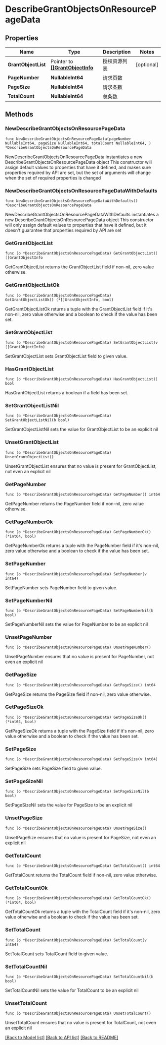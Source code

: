 # DescribeGrantObjectsOnResourcePageData

## Properties

Name | Type | Description | Notes
------------ | ------------- | ------------- | -------------
**GrantObjectList** | Pointer to [**[]GrantObjectInfo**](GrantObjectInfo.md) | 授权资源列表 | [optional] 
**PageNumber** | **NullableInt64** | 请求页数 | 
**PageSize** | **NullableInt64** | 请求条数 | 
**TotalCount** | **NullableInt64** | 总条数 | 

## Methods

### NewDescribeGrantObjectsOnResourcePageData

`func NewDescribeGrantObjectsOnResourcePageData(pageNumber NullableInt64, pageSize NullableInt64, totalCount NullableInt64, ) *DescribeGrantObjectsOnResourcePageData`

NewDescribeGrantObjectsOnResourcePageData instantiates a new DescribeGrantObjectsOnResourcePageData object
This constructor will assign default values to properties that have it defined,
and makes sure properties required by API are set, but the set of arguments
will change when the set of required properties is changed

### NewDescribeGrantObjectsOnResourcePageDataWithDefaults

`func NewDescribeGrantObjectsOnResourcePageDataWithDefaults() *DescribeGrantObjectsOnResourcePageData`

NewDescribeGrantObjectsOnResourcePageDataWithDefaults instantiates a new DescribeGrantObjectsOnResourcePageData object
This constructor will only assign default values to properties that have it defined,
but it doesn't guarantee that properties required by API are set

### GetGrantObjectList

`func (o *DescribeGrantObjectsOnResourcePageData) GetGrantObjectList() []GrantObjectInfo`

GetGrantObjectList returns the GrantObjectList field if non-nil, zero value otherwise.

### GetGrantObjectListOk

`func (o *DescribeGrantObjectsOnResourcePageData) GetGrantObjectListOk() (*[]GrantObjectInfo, bool)`

GetGrantObjectListOk returns a tuple with the GrantObjectList field if it's non-nil, zero value otherwise
and a boolean to check if the value has been set.

### SetGrantObjectList

`func (o *DescribeGrantObjectsOnResourcePageData) SetGrantObjectList(v []GrantObjectInfo)`

SetGrantObjectList sets GrantObjectList field to given value.

### HasGrantObjectList

`func (o *DescribeGrantObjectsOnResourcePageData) HasGrantObjectList() bool`

HasGrantObjectList returns a boolean if a field has been set.

### SetGrantObjectListNil

`func (o *DescribeGrantObjectsOnResourcePageData) SetGrantObjectListNil(b bool)`

 SetGrantObjectListNil sets the value for GrantObjectList to be an explicit nil

### UnsetGrantObjectList
`func (o *DescribeGrantObjectsOnResourcePageData) UnsetGrantObjectList()`

UnsetGrantObjectList ensures that no value is present for GrantObjectList, not even an explicit nil
### GetPageNumber

`func (o *DescribeGrantObjectsOnResourcePageData) GetPageNumber() int64`

GetPageNumber returns the PageNumber field if non-nil, zero value otherwise.

### GetPageNumberOk

`func (o *DescribeGrantObjectsOnResourcePageData) GetPageNumberOk() (*int64, bool)`

GetPageNumberOk returns a tuple with the PageNumber field if it's non-nil, zero value otherwise
and a boolean to check if the value has been set.

### SetPageNumber

`func (o *DescribeGrantObjectsOnResourcePageData) SetPageNumber(v int64)`

SetPageNumber sets PageNumber field to given value.


### SetPageNumberNil

`func (o *DescribeGrantObjectsOnResourcePageData) SetPageNumberNil(b bool)`

 SetPageNumberNil sets the value for PageNumber to be an explicit nil

### UnsetPageNumber
`func (o *DescribeGrantObjectsOnResourcePageData) UnsetPageNumber()`

UnsetPageNumber ensures that no value is present for PageNumber, not even an explicit nil
### GetPageSize

`func (o *DescribeGrantObjectsOnResourcePageData) GetPageSize() int64`

GetPageSize returns the PageSize field if non-nil, zero value otherwise.

### GetPageSizeOk

`func (o *DescribeGrantObjectsOnResourcePageData) GetPageSizeOk() (*int64, bool)`

GetPageSizeOk returns a tuple with the PageSize field if it's non-nil, zero value otherwise
and a boolean to check if the value has been set.

### SetPageSize

`func (o *DescribeGrantObjectsOnResourcePageData) SetPageSize(v int64)`

SetPageSize sets PageSize field to given value.


### SetPageSizeNil

`func (o *DescribeGrantObjectsOnResourcePageData) SetPageSizeNil(b bool)`

 SetPageSizeNil sets the value for PageSize to be an explicit nil

### UnsetPageSize
`func (o *DescribeGrantObjectsOnResourcePageData) UnsetPageSize()`

UnsetPageSize ensures that no value is present for PageSize, not even an explicit nil
### GetTotalCount

`func (o *DescribeGrantObjectsOnResourcePageData) GetTotalCount() int64`

GetTotalCount returns the TotalCount field if non-nil, zero value otherwise.

### GetTotalCountOk

`func (o *DescribeGrantObjectsOnResourcePageData) GetTotalCountOk() (*int64, bool)`

GetTotalCountOk returns a tuple with the TotalCount field if it's non-nil, zero value otherwise
and a boolean to check if the value has been set.

### SetTotalCount

`func (o *DescribeGrantObjectsOnResourcePageData) SetTotalCount(v int64)`

SetTotalCount sets TotalCount field to given value.


### SetTotalCountNil

`func (o *DescribeGrantObjectsOnResourcePageData) SetTotalCountNil(b bool)`

 SetTotalCountNil sets the value for TotalCount to be an explicit nil

### UnsetTotalCount
`func (o *DescribeGrantObjectsOnResourcePageData) UnsetTotalCount()`

UnsetTotalCount ensures that no value is present for TotalCount, not even an explicit nil

[[Back to Model list]](../README.md#documentation-for-models) [[Back to API list]](../README.md#documentation-for-api-endpoints) [[Back to README]](../README.md)


